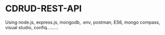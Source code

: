 # CDRUD-REST-API
Using node.js, express.js, mongodb, .env, postman, ES6, mongo compass, visual studio, confiq.........
